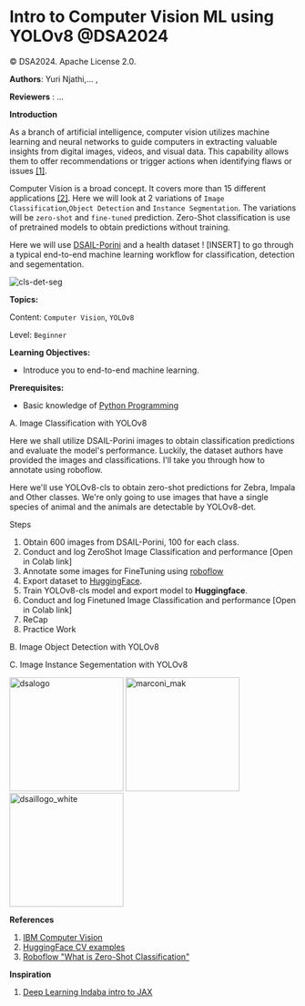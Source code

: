 # Intro to Computer Vision ML using YOLOv8 @DSA2024

© DSA2024. Apache License 2.0.

**Authors**: Yuri Njathi,... ,

**Reviewers** : ...

**Introduction**

As a branch of artificial intelligence, computer vision utilizes machine learning and neural networks to guide computers in extracting valuable insights from digital images, videos, and visual data. This capability allows them to offer recommendations or trigger actions when identifying flaws or issues [[1]](https://www.ibm.com/topics/computer-vision).

Computer Vision is a broad concept. It covers more than 15 different applications [[2]](https://huggingface.co/datasets). Here we will look at 2 variations of `Image Classification`,`Object Detection` and `Instance Segmentation`. The variations will be `zero-shot` and `fine-tuned` prediction. Zero-Shot classification is use of pretrained models to obtain predictions without training.

Here we will use [DSAIL-Porini](https://data.mendeley.com/datasets/6mhrhn7rxc/6) and a health dataset ! [INSERT] to go through a typical end-to-end machine learning workflow for classification, detection and segementation.


![cls-det-seg](https://github.com/Marconi-Lab/dsa_2024/assets/54037190/2692c40b-591e-4a77-b700-04d51e055b71)

**Topics:**

Content: `Computer Vision`, `YOLOv8`

Level: `Beginner`

**Learning Objectives:**
- Introduce you to end-to-end machine learning.

**Prerequisites:**
- Basic knowledge of [Python Programming](https://ocw.mit.edu/courses/6-0001-introduction-to-computer-science-and-programming-in-python-fall-2016/)


<!-- #region -->
A. Image Classification with YOLOv8

Here we shall utilize DSAIL-Porini images to obtain classification predictions and evaluate the model's performance. Luckily, the dataset authors have provided the images and classifications. I'll take you through how to annotate using roboflow.


Here we'll use YOLOv8-cls to obtain zero-shot predictions for Zebra, Impala and Other classes. We're only going to use images that have a single species of animal and the animals are detectable by YOLOv8-det.

Steps
1. Obtain 600 images from DSAIL-Porini, 100 for each class.
2. Conduct and log ZeroShot Image Classification and performance [Open in Colab link]
3. Annotate some images for FineTuning using [roboflow](https://app.roboflow.com/)
4. Export dataset to [HuggingFace](https://huggingface.co/).
5. Train YOLOv8-cls model and export model to **Huggingface**.
6. Conduct and log Finetuned Image Classification and performance [Open in Colab link]
7. ReCap
8. Practice Work
<!-- #endregion -->

B. Image Object Detection with YOLOv8

C. Image Instance Segementation with YOLOv8

<img src="https://github.com/Marconi-Lab/dsa_2024/assets/54037190/5218314b-a836-499c-b5a9-1b38bd9b75a4" alt="dsalogo" width="200"/>
<img src="https://github.com/Marconi-Lab/dsa_2024/assets/54037190/5cfd6bdc-c1e3-437f-ac65-76e76f38a8bb" alt="marconi_mak" width="200"/>
<img src="https://github.com/Marconi-Lab/dsa_2024/assets/54037190/cfdf77dc-22de-40de-a31d-701e106b2a53" alt="dsaillogo_white" width="200"/>


**References**

1. [IBM Computer Vision](https://www.ibm.com/topics/computer-vision)
2. [HuggingFace CV examples](https://huggingface.co/datasets)
3. [Roboflow "What is Zero-Shot Classification"](https://blog.roboflow.com/what-is-zero-shot-classification/#:~:text=Zero%2Dshot%20classification%20models%20are,CLIP)

**Inspiration**

1. [Deep Learning Indaba intro to JAX](https://github.com/deep-learning-indaba/indaba-pracs-2022/blob/main/practicals/Introduction_to_ML_using_JAX.ipynb)
